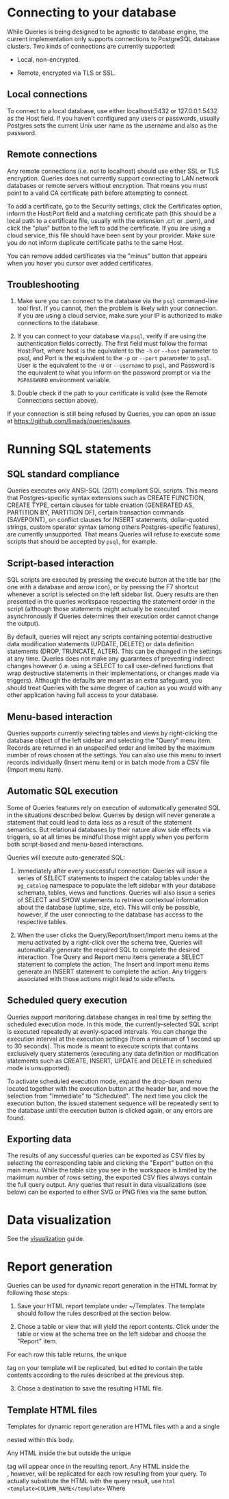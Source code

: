 # Connecting to your database

While Queries is being designed to be agnostic to database engine, the current implementation
only supports connections to PostgreSQL database clusters. Two kinds of connections 
are currently supported:

- Local, non-encrypted.

- Remote, encrypted via TLS or SSL.

## Local connections

To connect to a local database, use either localhost:5432 or 127.0.0.1:5432 as the Host field.
If you haven't configured any users or passwords, usually Postgres sets the current Unix user name
as the username and also as the password.

## Remote connections

Any remote connections (i.e. not to localhost) should use either SSL or TLS encryption. Queries does not currently support 
connecting to LAN network databases or remote servers without encryption. That means you must point to
a valid CA certificate path before attempting to connect. 

To add a certificate, go to the Security settings, click the Certificates
option, inform the Host:Port field and a matching certificate path (this should be a local path to a certificate
file, usually with the extension .crt or .pem), and click the "plus" button to the left to add the certificate.
If you are using a cloud service, this file should have been sent by your provider. Make sure you do not inform 
duplicate certificate paths to the same Host. 

You can remove added certificates via the "minus" button that appears when you hover you cursor over added certificates.

## Troubleshooting

1. Make sure you can connect to the database via the `psql` command-line tool first. If you cannot,
then the problem is likely with your connection. If you are using a cloud service, make
sure your IP is authorized to make connections to the database.

2. If you can connect to your database via `psql`, verify if are using the authentication
fields correctly. The first field must follow the format Host:Port, where host is the equivalent
to the `-h` or `--host` parameter to psql, and Port is the equivalent to the `-p` or `--port` parameter
to `psql`. User is the equivalent to the `-U` or `--username` to `psql`, and Password is the equivalent
to what you inform on the password prompt or via the `PGPASSWORD` environment variable.

3. Double check if the path to your certificate is valid (see the Remote Connections section above).

If your connection is still being refused by Queries, you can open an issue at https://github.com/limads/queries/issues.

# Running SQL statements

## SQL standard compliance

Queries executes only ANSI-SQL (2011) compliant SQL scripts. This means that
Postgres-specific syntax extensions such as CREATE FUNCTION, CREATE TYPE, certain clauses
for table creation (GENERATED AS, PARTITION BY, PARTITION OF), certain transaction commands
(SAVEPOINT), on conflict clauses for INSERT statements, dollar-quoted strings, custom operator
syntax (among others Postgres-specific features), are currently unsupported. That
means Queries will refuse to execute some scripts that should be accepted by `psql`, for example.

## Script-based interaction

SQL scripts are executed by pressing the execute button at the title bar (the one with a database
and arrow icon), or by pressing the F7 shortcut whenever a script is selected on the left sidebar list. 
Query results are then presented in the queries workspace respecting the statement order in the script
(although those statements might actually be executed asynchronously if Queries determines their 
execution order cannot change the output).

By default, queries will reject any scripts containing potential destructive data modification 
statements (UPDATE, DELETE) or data definition statements (DROP, TRUNCATE, ALTER). This
can be changed in the settings at any time. Queries does not make any guarantees of
preventing indirect changes however (i.e. using a SELECT to call user-defined functions that 
wrap destructive statements in their implementations, or changes made via triggers).
Although the defaults are meant as an extra safeguard, you should treat Queries
with the same degree of caution as you would with any other application having
full access to your database.

## Menu-based interaction

Queries supports currently selecting tables and views by right-clicking
the database object of the left sidebar and selecting the "Query" menu item. 
Records are returned in an unspecified order and limited by the maximum number
of rows chosen at the settings. You can also use this menu to insert records 
individually (Insert menu item) or in batch mode from a CSV file (Import menu item).

## Automatic SQL execution

Some of Queries features rely on execution of automatically generated SQL 
in the situations described below. Queries by design will never
generate a statement that could lead to data loss as a result of
the statement semantics. But relational databases by their nature
allow side effects via triggers, so at all times be mindful those might apply
when you perform both script-based and menu-based interactions.

Queries will execute auto-generated SQL:

1. Immediately after every successful connection: Queries will issue a series of
SELECT statements to inspect the catalog tables under
the `pg_catalog` namespace to populate the left sidebar with your database
schemata, tables, views and functions. Queries will also issue a series of
SELECT and SHOW statements to retrieve contextual information about the 
database (uptime, size, etc). This will only be possible, however,
if the user connecting to the database has access to the respective
tables.

2. When the user clicks the Query/Report/Insert/Import menu items at the menu activated 
by a right-click over the schema tree, Queries will automatically generate the required SQL to 
complete the desired interaction. The Query and Report menu items generate a SELECT
statement to complete the action; The Insert and Import menu items generate an INSERT
statement to complete the action. Any triggers associated with those actions 
might lead to side effects.

## Scheduled query execution

Queries support monitoring database changes in real time by setting the scheduled
execution mode. In this mode, the currently-selected SQL script is executed
repeatedly at evenly-spaced intervals. You can change the execution interval
at the execution settings (from a minimum of 1 second up to 30 seconds). 
This mode is meant to execute scripts that contains exclusively query
statements (executing any data definition or modification statements
such as CREATE, INSERT, UPDATE and DELETE in scheduled mode is unsupported).

To activate scheduled execution mode, expand the drop-down menu located
together with the execution button at the header bar, and move the selection
from "Immediate" to "Scheduled". The next time you click the execution button,
the issued statement sequence will be repeatedly sent to the database until
the execution button is clicked again, or any errors are found.

## Exporting data

The results of any successful queries can be exported as CSV files by selecting the corresponding
table and clicking the "Export" button on the main menu. While the table size you see in
the workspace is limited by the maximum number of rows setting, the exported CSV files
always contain the full query output. Any queries that result in data visualizations
(see below) can be exported to either SVG or PNG files via the same button.

# Data visualization

See the [visualization](https://github.com/limads/queries/wiki/Visualization) guide.

# Report generation

Queries can be used for dynamic report generation in the HTML format
by following those steps:

1. Save your HTML report template under ~/Templates. The template
should follow the rules described at the section below.

2. Chose a table or view that will yield the report contents.
Click under the table or view at the schema tree on the left
sidebar and choose the "Report" item.

For each row this table returns, the unique <section> tag on
your template will be replicated, but edited to contain the table contents according
to the rules described at the previous step.

3. Chose a destination to save the resulting HTML file.

## Template HTML files

Templates for dynamic report generation are HTML files with a <body></body> and a
single <section></section> nested within this body. 

Any HTML inside the <body> but outside the unique <section> tag will appear
once in the resulting report. Any HTML inside the <section>, however,
will be replicated for each row resulting
from your query. To actually substitute the HTML with the query result, use
`html <template>COLUMN_NAME</template>` Where <template> is the standard HTML 
template tag, and COLUMN_NAME is one of the columns returned by your query.

Apart from JSON objects, the template tags will be substituted for any textual
or numeric content resulting from the corresponding column in the query.
Null values will be replaced by the value specified on the
report generation dialog.

Any JSON fields that satisfy the papyri schema will be substituted by an SVG tag
containing the full plot embedded in the file.

JSON fields not satisfying the schema will be rendered
as HTML <table> tags if possible. JSON fields meant to be presented
as tables must map each key of its keys to a JSON array. 
The arrays might have heterogeneous types, but
are expected to be of same length. If the "Transpose" switch is off, 
each array will map to a different column, and the JSON keys
are mapped to the table header. If the switch is on, then each array will map
to a different row, the JSON keys will be mapped to the first column, 
and the table will have an empty header.

# Data security

Queries never saves database passwords to disk for security reasons. Other
authentication information, however, such as the host, user and database
name are persisted to disk at the default Flatpak user data directory. 
More cautious users might wish to disable that at the security settings window, 
at the cost of having to re-type the connection information and setup any
certificate paths for every session. 

When you uninstall Queries, it is highly recommended to erase all
user data as well, using:

```
flatpak uninstall com.github.limads.Queries --delete-data
```

So that no authentication information is persisted to disk after
the application is uninstalled.

Queries does not save any database content to disk, except what
is explicitly exported by the user.


